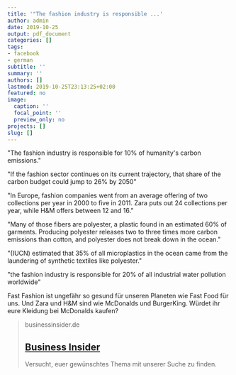 ```yaml
---
title: '"The fashion industry is responsible ...'
author: admin
date: 2019-10-25
output: pdf_document
categories: []
tags:
- facebook
- german
subtitle: ''
summary: ''
authors: []
lastmod: 2019-10-25T23:13:25+02:00
featured: no
image:
  caption: ''
  focal_point: ''
  preview_only: no
projects: []
slug: []
---
```

"The fashion industry is responsible for 10% of humanity's carbon emissions."

"If the fashion sector continues on its current trajectory, that share of the carbon budget could jump to 26% by 2050"

"In Europe, fashion companies went from an average offering of two collections per year in 2000 to five in 2011. Zara puts out 24 collections per year, while H&M offers between 12 and 16."

"Many of those fibers are polyester, a plastic found in an estimated 60% of garments. Producing polyester releases two to three times more carbon emissions than cotton, and polyester does not break down in the ocean."

"(IUCN) estimated that 35% of all microplastics in the ocean came from the laundering of synthetic textiles like polyester."

"the fashion industry is responsible for 20% of all industrial water pollution worldwide"

Fast Fashion ist ungefähr so gesund für unseren Planeten wie Fast Food für uns. Und Zara und H&M sind wie McDonalds und BurgerKing. Würdet ihr eure Kleidung bei McDonalds kaufen?
> businessinsider.de
> ## [Business Insider](https://www.businessinsider.de/fast-fashion-environmental-impact-pollution-emissions-waste-water-2019-10)
>
>Versucht, euer gewünschtes Thema mit unserer Suche zu finden.

